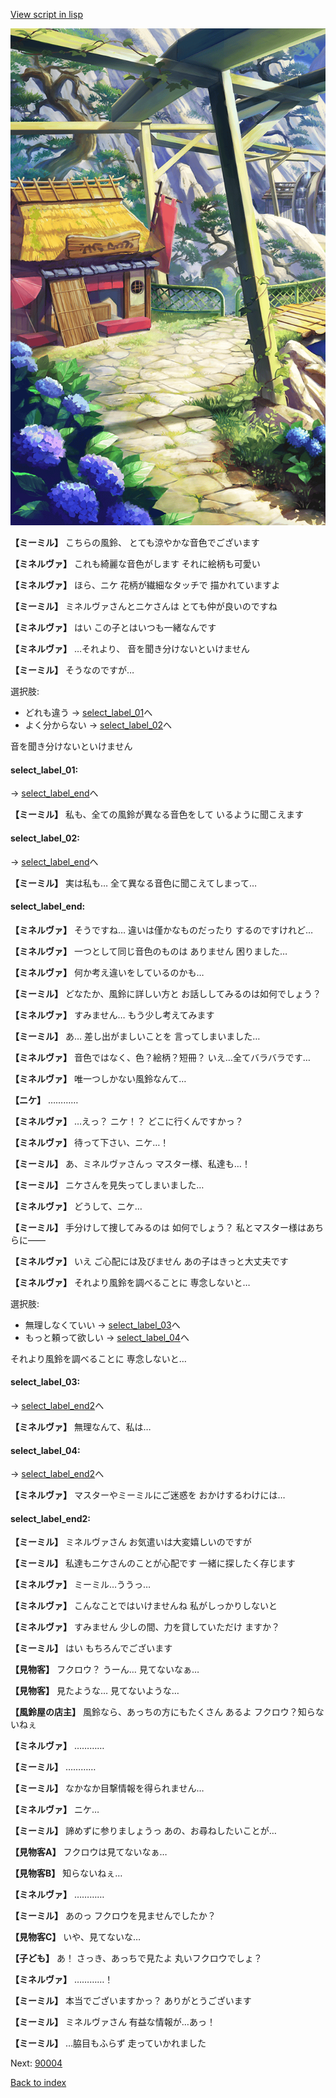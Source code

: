[View script in lisp](../scripts/202207090.txt)

![SEAsummer_town4.png](../images/backgrounds/SEAsummer_town4.png)

**【ミーミル】**
こちらの風鈴、
とても涼やかな音色でございます

**【ミネルヴァ】**
これも綺麗な音色がします
それに絵柄も可愛い

**【ミネルヴァ】**
ほら、ニケ
花柄が繊細なタッチで
描かれていますよ

**【ミーミル】**
ミネルヴァさんとニケさんは
とても仲が良いのですね

**【ミネルヴァ】**
はい
この子とはいつも一緒なんです

**【ミネルヴァ】**
…それより、
音を聞き分けないといけません

**【ミーミル】**
そうなのですが…

選択肢:
- どれも違う → [select_label_01](#select_label_01)へ
- よく分からない → [select_label_02](#select_label_02)へ

音を聞き分けないといけません

#### select_label_01:
 → [select_label_end](#select_label_end)へ

**【ミーミル】**
私も、全ての風鈴が異なる音色をして
いるように聞こえます

#### select_label_02:
 → [select_label_end](#select_label_end)へ

**【ミーミル】**
実は私も…
全て異なる音色に聞こえてしまって…

#### select_label_end:

**【ミネルヴァ】**
そうですね…
違いは僅かなものだったり
するのですけれど…

**【ミネルヴァ】**
一つとして同じ音色のものは
ありません
困りました…

**【ミネルヴァ】**
何か考え違いをしているのかも…

**【ミーミル】**
どなたか、風鈴に詳しい方と
お話ししてみるのは如何でしょう？

**【ミネルヴァ】**
すみません…
もう少し考えてみます

**【ミーミル】**
あ…
差し出がましいことを
言ってしまいました…

**【ミネルヴァ】**
音色ではなく、色？絵柄？短冊？
いえ…全てバラバラです…

**【ミネルヴァ】**
唯一つしかない風鈴なんて…

**【ニケ】**
…………

**【ミネルヴァ】**
…えっ？
ニケ！？
どこに行くんですかっ？

**【ミネルヴァ】**
待って下さい、ニケ…！

**【ミーミル】**
あ、ミネルヴァさんっ
マスター様、私達も…！

**【ミーミル】**
ニケさんを見失ってしまいました…

**【ミネルヴァ】**
どうして、ニケ…

**【ミーミル】**
手分けして捜してみるのは
如何でしょう？
私とマスター様はあちらに――

**【ミネルヴァ】**
いえ
ご心配には及びません
あの子はきっと大丈夫です

**【ミネルヴァ】**
それより風鈴を調べることに
専念しないと…

選択肢:
- 無理しなくていい → [select_label_03](#select_label_03)へ
- もっと頼って欲しい → [select_label_04](#select_label_04)へ

それより風鈴を調べることに
専念しないと…

#### select_label_03:
 → [select_label_end2](#select_label_end2)へ

**【ミネルヴァ】**
無理なんて、私は…

#### select_label_04:
 → [select_label_end2](#select_label_end2)へ

**【ミネルヴァ】**
マスターやミーミルにご迷惑を
おかけするわけには…

#### select_label_end2:

**【ミーミル】**
ミネルヴァさん
お気遣いは大変嬉しいのですが

**【ミーミル】**
私達もニケさんのことが心配です
一緒に探したく存じます

**【ミネルヴァ】**
ミーミル…ううっ…

**【ミネルヴァ】**
こんなことではいけませんね
私がしっかりしないと

**【ミネルヴァ】**
すみません
少しの間、力を貸していただけ
ますか？

**【ミーミル】**
はい
もちろんでございます

**【見物客】**
フクロウ？
うーん…
見てないなぁ…

**【見物客】**
見たような…
見てないような…

**【風鈴屋の店主】**
風鈴なら、あっちの方にもたくさん
あるよ
フクロウ？知らないねぇ

**【ミネルヴァ】**
…………

**【ミーミル】**
…………

**【ミーミル】**
なかなか目撃情報を得られません…

**【ミネルヴァ】**
ニケ…

**【ミーミル】**
諦めずに参りましょうっ
あの、お尋ねしたいことが…

**【見物客A】**
フクロウは見てないなぁ…

**【見物客B】**
知らないねぇ…

**【ミネルヴァ】**
…………

**【ミーミル】**
あのっ
フクロウを見ませんでしたか？

**【見物客C】**
いや、見てないな…

**【子ども】**
あ！
さっき、あっちで見たよ
丸いフクロウでしょ？

**【ミネルヴァ】**
…………！

**【ミーミル】**
本当でございますかっ？
ありがとうございます

**【ミーミル】**
ミネルヴァさん
有益な情報が…あっ！

**【ミーミル】**
…脇目もふらず
走っていかれました


Next: [90004](90004.md)

[Back to index](index.md)
